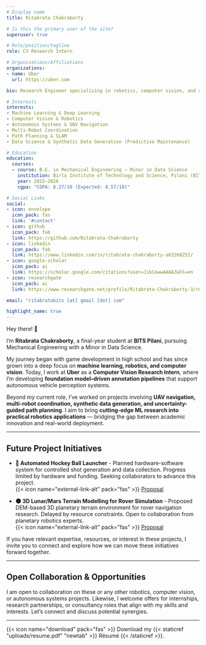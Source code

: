 ```yaml
---
# Display name
title: Ritabrata Chakraborty

# Is this the primary user of the site?
superuser: true

# Role/position/tagline
role: CV Research Intern

# Organizations/Affiliations
organizations:
- name: Uber
  url: https://uber.com

bio: Research Engineer specializing in robotics, computer vision, and autonomous systems. Currently developing automated data annotation solutions with foundation models for autonomous vehicles at Uber.

# Interests
interests:
- Machine Learning & Deep Learning
- Computer Vision & Robotics
- Autonomous Systems & UAV Navigation
- Multi-Robot Coordination
- Path Planning & SLAM
- Data Science & Synthetic Data Generation (Predictive Maintenance)

# Education
education:
  courses:
  - course: B.E. in Mechanical Engineering — Minor in Data Science
    institution: Birla Institute of Technology and Science, Pilani (BITS Pilani)
    year: 2022–2026
    cgpa: "CGPA: 8.27/10 (Expected: 8.57/10)"

# Social Links
social:
- icon: envelope
  icon_pack: fas
  link: '#contact'
- icon: github
  icon_pack: fab
  link: https://github.com/Ritabrata-Chakraborty
- icon: linkedin
  icon_pack: fab
  link: https://www.linkedin.com/in/ritabrata-chakraborty-a63268251/
- icon: google-scholar
  icon_pack: ai
  link: https://scholar.google.com/citations?user=JikCewwAAAAJ&hl=en
- icon: researchgate
  icon_pack: ai
  link: https://www.researchgate.net/profile/Ritabrata-Chakraborty-3/research

email: "ritabratabits [at] gmail [dot] com"

highlight_name: true
---
```


Hey there! :wave:

I’m **Ritabrata Chakraborty**, a final-year student at **BITS Pilani**, pursuing Mechanical Engineering with a Minor in Data Science.  

My journey began with game development in high school and has since grown into a deep focus on **machine learning, robotics, and computer vision**. Today, I work at **Uber** as a **Computer Vision Research Intern**, where I’m developing **foundation model–driven annotation pipelines** that support autonomous vehicle perception systems.

Beyond my current role, I’ve worked on projects involving **UAV navigation, multi-robot coordination, synthetic data generation, and uncertainty-guided path planning**. I aim to bring **cutting-edge ML research into practical robotics applications** — bridging the gap between academic innovation and real-world deployment.

---

## Future Project Initiatives

- **🏑 Automated Hockey Ball Launcher** - Planned hardware-software system for controlled shot generation and data collection. Progress limited by hardware and funding. Seeking collaborators to advance this project.  
{{< icon name="external-link-alt" pack="fas" >}} [Proposal](https://docs.google.com/document/d/HRz1ukUfeNL3hqlYc-ujwStbHiagaJXslbwzokdMNBc/edit?tab=t.0)

<!-- this blank line creates a visible gap -->

- **🌑 3D Lunar/Mars Terrain Modelling for Rover Simulation** - Proposed DEM-based 3D planetary terrain environment for rover navigation research. Delayed by resource constraints. Open to collaboration from planetary robotics experts.  
{{< icon name="external-link-alt" pack="fas" >}} [Proposal](https://docs.google.com/document/d/1HRz1ukUfeNL3hqlYc-ujwStbHiagaJXslbwzokdMNBc/edit?tab=t.0)

If you have relevant expertise, resources, or interest in these projects, I invite you to connect and explore how we can move these initiatives forward together.

---

## Open Collaboration & Opportunities

I am open to collaboration on these or any other robotics, computer vision, or autonomous systems projects. Likewise, I welcome offers for internships, research partnerships, or consultancy roles that align with my skills and interests. Let’s connect and discuss potential synergies.

---

{{< icon name="download" pack="fas" >}} Download my {{< staticref "uploads/resume.pdf" "newtab" >}} Résumé {{< /staticref >}}.
